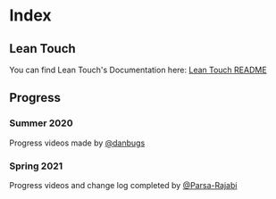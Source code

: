 # Index

## Lean Touch 
You can find Lean Touch's Documentation here: [Lean Touch README](https://github.com/Parsa-Rajabi/Lean-Touch-README)


## Progress 

### Summer 2020
Progress videos made by [@danbugs](https://github.com/danbugs) 

### Spring 2021
Progress videos and change log completed by [@Parsa-Rajabi](https://github.com/Parsa-Rajabi) 


